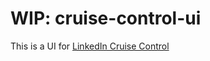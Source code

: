 # WIP: cruise-control-ui

This is a UI for [LinkedIn Cruise Control](https://github.com/linkedin/cruise-control)
